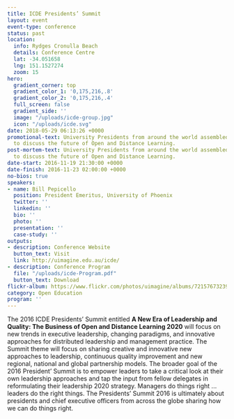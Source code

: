 ```yaml
---
title: ICDE Presidents’ Summit
layout: event
event-type: conference
status: past
location:
  info: Rydges Cronulla Beach
  details: Conference Centre
  lat: -34.051658
  lng: 151.1527274
  zoom: 15
hero:
  gradient_corner: top
  gradient_color_1: '0,175,216,.8'
  gradient_color_2: '0,175,216,.4'
  full_screen: false
  gradient_side: ''
  image: "/uploads/icde-group.jpg"
  icon: "/uploads/icde.svg"
date: 2018-05-29 06:13:26 +0000
promotional-text: University Presidents from around the world assembled in Sydney
  to discuss the future of Open and Distance Learning.
post-mortem-text: University Presidents from around the world assembled in Sydney
  to discuss the future of Open and Distance Learning.
date-start: 2016-11-19 21:30:00 +0000
date-finish: 2016-11-23 02:00:00 +0000
no-bios: true
speakers:
- name: Bill Pepicello
  position: President Emeritus, University of Phoenix
  twitter: ''
  linkedin: ''
  bio: ''
  photo: ''
  presentation: ''
  case-study: ''
outputs:
- description: Conference Website
  button_text: Visit
  link: http://uimagine.edu.au/icde/
- description: Conference Program
  file: "/uploads/icde-Program.pdf"
  button_text: Download
flickr-album: https://www.flickr.com/photos/uimagine/albums/72157673239569623
category: Open Education
program: ''
---
```

The 2016 ICDE Presidents’ Summit entitled **A New Era of Leadership and Quality: The Business of Open and Distance Learning 2020** will focus on new trends in executive leadership, changing paradigms, and innovative approaches for distributed leadership and management practice. The Summit theme will focus on sharing creative and innovative new approaches to leadership, continuous quality improvement and new regional, national and global partnership models. The broader goal of the 2016 President’ Summit is to empower leaders to take a critical look at their own leadership approaches and tap the input from fellow delegates in reformulating their leadership 2020 strategy. Managers do things right ... leaders do the right things. The Presidents’ Summit 2016 is ultimately about presidents and chief executive officers from across the globe sharing how we can do things right.